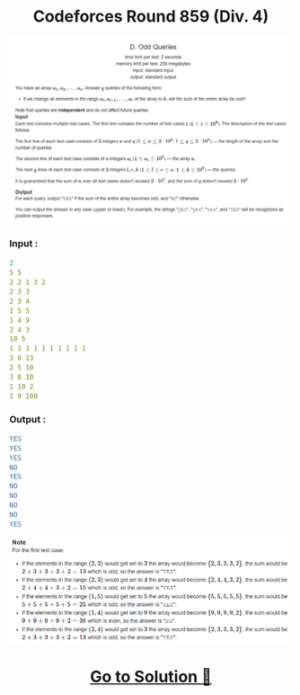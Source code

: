 
<h1 align="center">
Codeforces Round 859 (Div. 4)
</h1>


![.](i.png)

### Input :
```yaml
2
5 5
2 2 1 3 2
2 3 3
2 3 4
1 5 5
1 4 9
2 4 3
10 5
1 1 1 1 1 1 1 1 1 1
3 8 13
2 5 10
3 8 10
1 10 2
1 9 100
```

### Output :
```yaml
YES
YES
YES
NO
YES
NO
NO
NO
NO
YES
```

![.](i1.png)



<h1 align="center">

[Go to Solution :pinched_fingers:](https://github.com/pratyushkiran/codeforces/blob/main/solution/README.md#solution--)

</h1>

